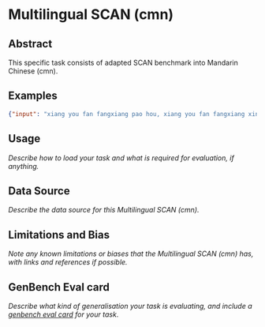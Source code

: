 # Multilingual SCAN (cmn)

## Abstract

This specific task consists of adapted SCAN benchmark into Mandarin Chinese (cmn). 

## Examples

```json
{"input": "xiang you fan fangxiang pao hou, xiang you fan fangxiang xingzou san ci", "target": "I_TURN_RIGHT I_TURN_RIGHT I_RUN I_TURN_RIGHT I_TURN_RIGHT I_WALK I_TURN_RIGHT I_TURN_RIGHT I_WALK I_TURN_RIGHT I_TURN_RIGHT I_WALK"}
```

## Usage
*Describe how to load your task and what is required for evaluation, if anything.*

## Data Source
*Describe the data source for this Multilingual SCAN (cmn).*

## Limitations and Bias
*Note any known limitations or biases that the Multilingual SCAN (cmn) has, with links and references if possible.*

## GenBench Eval card
*Describe what kind of generalisation your task is evaluating, and include a [genbench eval card](https://genbench.org/eval_cards/) for your task*.
